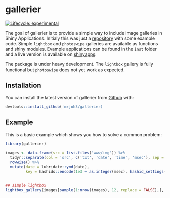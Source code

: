 # gallerier

<!-- badges: start -->
[![Lifecycle: experimental](https://img.shields.io/badge/lifecycle-experimental-orange.svg)](https://www.tidyverse.org/lifecycle/#experimental)
<!-- badges: end -->

The goal of gallerier is to provide a simple way to include image galleries in Shiny Applications. Initialy this was just a [repository](https://github.com/mrjoh3/shiny-gallery-example) with some example code. Simple `lightbox` and `photoswipe` galleries are available as functions and shiny modules. Evample applications can be found in the `inst` folder  and a live version is available on [shinyapps](https://mrjoh3.shinyapps.io/shiny-gallery-example/).

The package is under heavy development. The `lightbox` gallery is fully functional but `photoswipe` does not yet work as expected. 

 
## Installation

You can install the latest version of gallerier from [Github](https://github.com/mrjoh3/gallerier) with:

``` r
devtools::install_github('mrjoh3/gallerier)
```

## Example

This is a basic example which shows you how to solve a common problem:

``` r
library(gallerier)

images <- data.frame(src = list.files('www/img')) %>%
  tidyr::separate(col = 'src', c('txt', 'date', 'time', 'msec'), sep = '_|\\.', remove = FALSE) %>%
  rowwise() %>%
  mutate(date = lubridate::ymd(date),
         key = hashids::encode(1e3 + as.integer(msec), hashid_settings(salt = 'this is my salt')))
         
         
## simple lightbox
lightbox_gallery(images[sample(1:nrow(images), 12, replace = FALSE),], 'gallery', display = TRUE)

```

